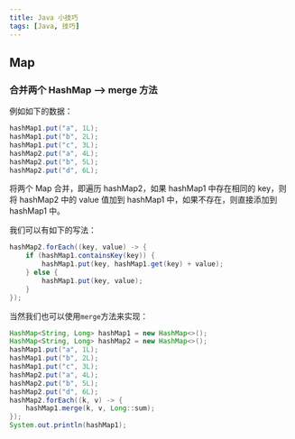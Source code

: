 ```yaml
---
title: Java 小技巧
tags: [Java, 技巧]
---
```


## Map

### 合并两个 HashMap --> merge 方法

例如如下的数据：

```java
hashMap1.put("a", 1L);
hashMap1.put("b", 2L);
hashMap1.put("c", 3L);
hashMap2.put("a", 4L);
hashMap2.put("b", 5L);
hashMap2.put("d", 6L);
```

将两个 Map 合并，即遍历 hashMap2，如果 hashMap1 中存在相同的 key，则将 hashMap2 中的 value 值加到 hashMap1 中，如果不存在，则直接添加到 hashMap1 中。

我们可以有如下的写法：

```java
hashMap2.forEach((key, value) -> {
    if (hashMap1.containsKey(key)) {
        hashMap1.put(key, hashMap1.get(key) + value);
    } else {
        hashMap1.put(key, value);
    }
});
```

当然我们也可以使用`merge`方法来实现：

```java
HashMap<String, Long> hashMap1 = new HashMap<>();
HashMap<String, Long> hashMap2 = new HashMap<>();
hashMap1.put("a", 1L);
hashMap1.put("b", 2L);
hashMap1.put("c", 3L);
hashMap2.put("a", 4L);
hashMap2.put("b", 5L);
hashMap2.put("d", 6L);
hashMap2.forEach((k, v) -> {
    hashMap1.merge(k, v, Long::sum);
});
System.out.println(hashMap1);
```
